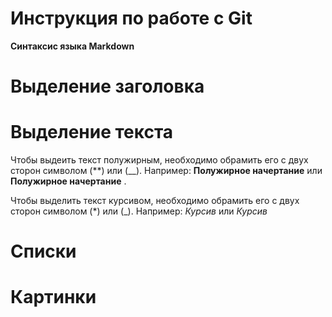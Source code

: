 # Инструкция по работе с Git

**Синтаксис языка Markdown**

# Выделение заголовка

# Выделение текста
Чтобы выдеить текст полужирным, необходимо обрамить его с двух сторон символом (**) или (__). Например:
**Полужирное начертание** или __Полужирное начертание__ .

Чтобы выделить текст курсивом, необходимо обрамить его с двух сторон символом (*) или (_). Например:
*Курсив* или _Курсив_

# Списки

# Картинки
